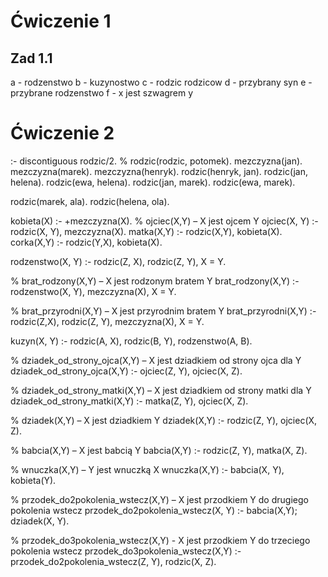 # Ćwiczenie 1
## Zad 1.1
a - rodzenstwo
b - kuzynostwo
c - rodzic rodzicow
d - przybrany syn
e - przybrane rodzenstwo
f - x jest szwagrem y

# Ćwiczenie 2
:- discontiguous rodzic/2.
% rodzic(rodzic, potomek).
mezczyzna(jan).
mezczyzna(marek).
mezczyzna(henryk).
rodzic(henryk, jan).
rodzic(jan, helena).
rodzic(ewa, helena).
rodzic(jan, marek).
rodzic(ewa, marek).

rodzic(marek, ala).
rodzic(helena, ola).

kobieta(X) :- \+mezczyzna(X).
% ojciec(X,Y) – X jest ojcem Y
ojciec(X, Y) :- rodzic(X, Y), mezczyzna(X).
matka(X,Y) :- rodzic(X,Y), kobieta(X).
corka(X,Y) :- rodzic(Y,X), kobieta(X).

rodzenstwo(X, Y) :- rodzic(Z, X), rodzic(Z, Y), X \= Y. 

% brat_rodzony(X,Y) – X jest rodzonym bratem Y
brat_rodzony(X,Y) :- rodzenstwo(X, Y), mezczyzna(X), X \= Y.

% brat_przyrodni(X,Y) – X jest przyrodnim bratem Y
brat_przyrodni(X,Y) :- rodzic(Z,X), rodzic(Z, Y), mezczyzna(X), X \= Y.

kuzyn(X, Y) :- rodzic(A, X), rodzic(B, Y), rodzenstwo(A, B).

% dziadek_od_strony_ojca(X,Y) – X jest dziadkiem od strony ojca dla Y
dziadek_od_strony_ojca(X,Y) :- ojciec(Z, Y), ojciec(X, Z).

% dziadek_od_strony_matki(X,Y) – X jest dziadkiem od strony matki dla Y
dziadek_od_strony_matki(X,Y) :- matka(Z, Y), ojciec(X, Z).

% dziadek(X,Y) – X jest dziadkiem Y
dziadek(X,Y) :- rodzic(Z, Y), ojciec(X, Z).

% babcia(X,Y) – X jest babcią Y
babcia(X,Y) :- rodzic(Z, Y), matka(X, Z).

% wnuczka(X,Y) – Y jest wnuczką X
wnuczka(X,Y) :- babcia(X, Y), kobieta(Y).

% przodek_do2pokolenia_wstecz(X,Y) – X jest przodkiem Y do drugiego pokolenia wstecz
przodek_do2pokolenia_wstecz(X, Y) :- babcia(X,Y); dziadek(X, Y).

% przodek_do3pokolenia_wstecz(X,Y) - X jest przodkiem Y do trzeciego pokolenia wstecz
przodek_do3pokolenia_wstecz(X,Y) :- przodek_do2pokolenia_wstecz(Z, Y), rodzic(X, Z).
